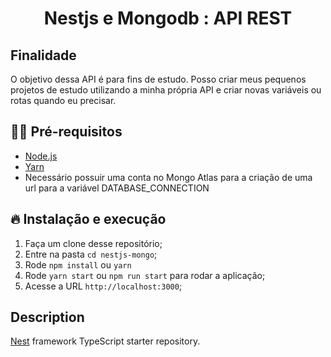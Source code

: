 <h1 align="center">
  <center>Nestjs e Mongodb : API REST
</center>
</h1>

## Finalidade

O objetivo dessa API é para fins de estudo. Posso criar meus pequenos projetos de estudo utilizando a minha própria API e criar novas variáveis ou rotas quando eu precisar.

## ✋🏻 Pré-requisitos

- [Node.js](https://nodejs.org/en/)
- [Yarn](classic.yarnpkg.com/en/docs/install)
- Necessário possuir uma conta no Mongo Atlas para a criação de uma url para a variável DATABASE_CONNECTION

## 🔥 Instalação e execução

1. Faça um clone desse repositório;
2. Entre na pasta `cd nestjs-mongo`;
3. Rode `npm install` ou `yarn`
4. Rode `yarn start` ou `npm run start` para rodar a aplicação;
5. Acesse a URL `http://localhost:3000`;

## Description

[Nest](https://github.com/nestjs/nest) framework TypeScript starter repository.
